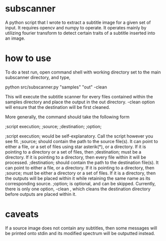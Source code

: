 # subscanner
A python script that I wrote to extract a subtitle image for a given set of input. It requires opencv and numpy to operate. It operates mainly by utilizing fourier transform to detect certain traits of a subtitle inserted into an image. 

# how to use
To do a test run, open command shell with working directory set to the main subscanner directory, and type,


python src/subscanner.py "samples" "out" -clean


This will execute the subtitle scanner for every files contained within the samples directory and place the output in the out directory. -clean option will ensure that the destination will be first cleaned.

More generally, the command should take the following form


;script execution; ;source; ;destination; ;option;
  

;script execution; would be self-explanatory. Call the script however you see fit.
;source; should contain the path to the source file(s). It can point to either a file, or a set of files using star asterik(*), or a directory. If it is pointing to a directory or a set of files, then ;destination; must be a directory. If it is pointing to a directory, then every file within it will be processed.
;destination; should contain the path to the destination file(s). It can point to either a file, or a directory. If it is pointing to a directory, then ;source; must be either a directory or a set of files. If it is a directory, then the outputs will be placed within it while retaining the same name as its corresponding source.
;option; is optional, and can be skipped. Currently, there is only one option, -clean , which cleans the destination directory before outputs are placed within it.

# caveats
If a source image does not contain any subtitles, then some messages will be printed onto stdin and its modified spectrum will be outputted instead.
